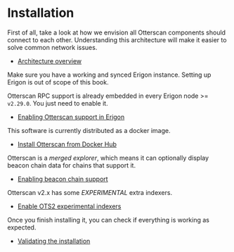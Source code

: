 # Installation

First of all, take a look at how we envision all Otterscan components should connect to each other. Understanding this architecture will make it easier to solve common network issues.

- [Architecture overview](./architecture.md)

Make sure you have a working and synced Erigon instance. Setting up Erigon is out of scope of this book.

Otterscan RPC support is already embedded in every Erigon node >= `v2.29.0`. You just need to enable it.

- [Enabling Otterscan support in Erigon](./erigon.md)

This software is currently distributed as a docker image.

- [Install Otterscan from Docker Hub](./dockerhub.md)

Otterscan is a *merged explorer*, which means it can optionally display beacon chain data for chains that support it.

- [Enabling beacon chain support](./beacon-chain/)

Otterscan v2.x has some *EXPERIMENTAL* extra indexers.

- [Enable OTS2 experimental indexers](./ots2.md)

Once you finish installing it, you can check if everything is working as expected.

- [Validating the installation](./validating.md)
